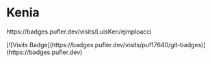 # Kenia




<p> https://badges.pufler.dev/visits/LuisKen/ejmploacci </p>
[![Visits Badge](https://badges.pufler.dev/visits/puf17640/git-badges)](https://badges.pufler.dev)
